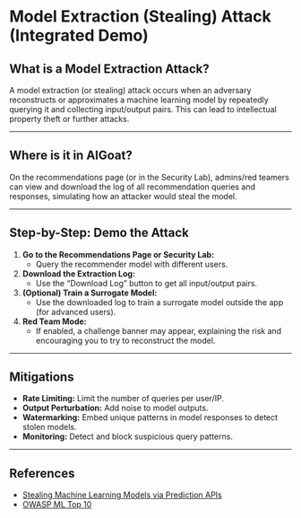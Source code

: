 # Model Extraction (Stealing) Attack (Integrated Demo)

## What is a Model Extraction Attack?
A model extraction (or stealing) attack occurs when an adversary reconstructs or approximates a machine learning model by repeatedly querying it and collecting input/output pairs. This can lead to intellectual property theft or further attacks.

---

## Where is it in AIGoat?
On the recommendations page (or in the Security Lab), admins/red teamers can view and download the log of all recommendation queries and responses, simulating how an attacker would steal the model.

---

## Step-by-Step: Demo the Attack
1. **Go to the Recommendations Page or Security Lab:**
   - Query the recommender model with different users.
2. **Download the Extraction Log:**
   - Use the “Download Log” button to get all input/output pairs.
3. **(Optional) Train a Surrogate Model:**
   - Use the downloaded log to train a surrogate model outside the app (for advanced users).
4. **Red Team Mode:**
   - If enabled, a challenge banner may appear, explaining the risk and encouraging you to try to reconstruct the model.

---

## Mitigations
- **Rate Limiting:** Limit the number of queries per user/IP.
- **Output Perturbation:** Add noise to model outputs.
- **Watermarking:** Embed unique patterns in model responses to detect stolen models.
- **Monitoring:** Detect and block suspicious query patterns.

---

## References
- [Stealing Machine Learning Models via Prediction APIs](https://arxiv.org/abs/1609.02943)
- [OWASP ML Top 10](https://owasp.org/www-project-machine-learning-security-top-10/) 